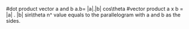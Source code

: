 #dot product
vector a and b
a.b= |a|.|b| cos\theta
#vector product
a x b = |a| . |b| sin\theta n^
value equals to the parallelogram with a and b as the sides.
